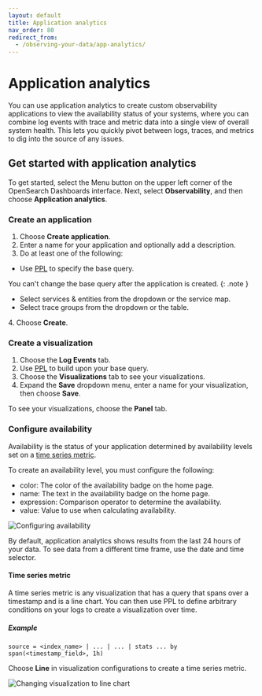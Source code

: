 ```yaml
---
layout: default
title: Application analytics
nav_order: 80
redirect_from:
  - /observing-your-data/app-analytics/
---
```


# Application analytics

You can use application analytics to create custom observability applications to view the availability status of your systems, where you can combine log events with trace and metric data into a single view of overall system health. This lets you quickly pivot between logs, traces, and metrics to dig into the source of any issues.

## Get started with application analytics

To get started, select the Menu button on the upper left corner of the OpenSearch Dashboards interface. Next, select **Observability**, and then choose **Application analytics**.

### Create an application

1. Choose **Create application**.
2. Enter a name for your application and optionally add a description.
3. Do at least one of the following:

- Use [PPL]({{site.url}}{{site.baseurl}}/search-plugins/sql/ppl/index) to specify the base query.

You can't change the base query after the application is created.
{: .note }

- Select services & entities from the dropdown or the service map.
- Select trace groups from the dropdown or the table.

4\. Choose **Create**.

### Create a visualization

1. Choose the **Log Events** tab.
1. Use [PPL]({{site.url}}{{site.baseurl}}/search-plugins/sql/ppl/index) to build upon your base query.
1. Choose the **Visualizations** tab to see your visualizations.
1. Expand the **Save** dropdown menu, enter a name for your visualization, then choose **Save**.

To see your visualizations, choose the **Panel** tab.

### Configure availability

Availability is the status of your application determined by availability levels set on a [time series metric]({{site.url}}{{site.baseurl}}/observing-your-data/app-analytics/#time-series-metric).

To create an availability level, you must configure the following:
- color: The color of the availability badge on the home page.
- name: The text in the availability badge on the home page.
- expression: Comparison operator to determine the availability.
- value: Value to use when calculating availability.

![Configuring availability]({{site.url}}{{site.baseurl}}/images/app_availability_level.gif)

By default, application analytics shows results from the last 24 hours of your data. To see data from a different time frame, use the date and time selector.

#### Time series metric

A time series metric is any visualization that has a query that spans over a timestamp and is a line chart. You can then use PPL to define arbitrary conditions on your logs to create a visualization over time.

##### Example
```
source = <index_name> | ... | ... | stats ... by span(<timestamp_field>, 1h)
```

Choose **Line** in visualization configurations to create a time series metric.

![Changing visualization to line chart]({{site.url}}{{site.baseurl}}/images/visualization-line-type.gif)
